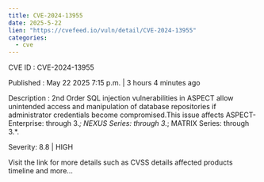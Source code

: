 ```yaml
---
title: CVE-2024-13955
date: 2025-5-22
lien: "https://cvefeed.io/vuln/detail/CVE-2024-13955"
categories:
  - cve
---
```


CVE ID : CVE-2024-13955

Published :  May 22
2025
7:15 p.m. | 3 hours
4 minutes ago

Description : 2nd Order SQL injection vulnerabilities in ASPECT allow unintended access and manipulation of database repositories if administrator credentials become compromised.This issue affects ASPECT-Enterprise: through 3.*; NEXUS Series: through 3.*; MATRIX Series: through 3.*.

Severity: 8.8 | HIGH

Visit the link for more details
such as CVSS details
affected products
timeline
and more...
